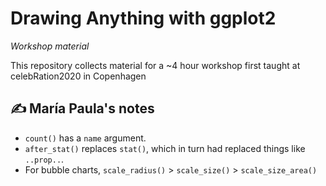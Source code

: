 # Drawing Anything with ggplot2

*Workshop material*

This repository collects material for a ~4 hour workshop first taught at celebRation2020 in Copenhagen

## :writing_hand: María Paula's notes

- `count()` has a `name` argument.
- `after_stat()` replaces `stat()`, which in turn had replaced things like `..prop..`.
- For bubble charts, `scale_radius()` > `scale_size()` > `scale_size_area()`

